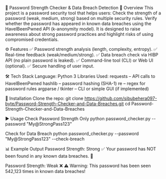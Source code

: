 🔐 Password Strength Checker & Data Breach Detection
📌 Overview
This project is a password security tool that helps users:
Check the strength of a password (weak, medium, strong) based on multiple security rules.
Verify whether the password has appeared in known data breaches using the HaveIBeenPwned API (k-anonymity model).
It is designed to raise awareness about strong password practices and highlight risks of using compromised credentials.

⚙️ Features
✅ Password strength analysis (length, complexity, entropy).
✅ Real-time feedback (weak/medium/strong).
✅ Data breach check via HIBP API (no plain password is leaked).
✅ Command-line tool (CLI) or Web UI (optional).
✅ Secure handling of user input.

🛠️ Tech Stack
Language: Python 3
Libraries Used:
requests – API calls to HaveIBeenPwned
hashlib – password hashing (SHA-1)
re – regex for password rules
argparse / tkinter – CLI or simple GUI (if implemented)

🚀 Installation
Clone the repo:
git clone https://github.com/sibubehera097-byte/Password-Strength-Checker-and-Data-Breaches.git
cd Password-Strength-Checker-and-Data-Breaches

▶️ Usage
Check Password Strength Only
python password_checker.py --password "My@StrongPass123"

Check for Data Breach
python password_checker.py --password "My@StrongPass123" --check-breach

📊 Example Output
Password Strength: Strong ✅
Your password has NOT been found in any known data breaches. 🎉

Password Strength: Weak ❌
⚠️ Warning: This password has been seen 542,123 times in known data breaches!
